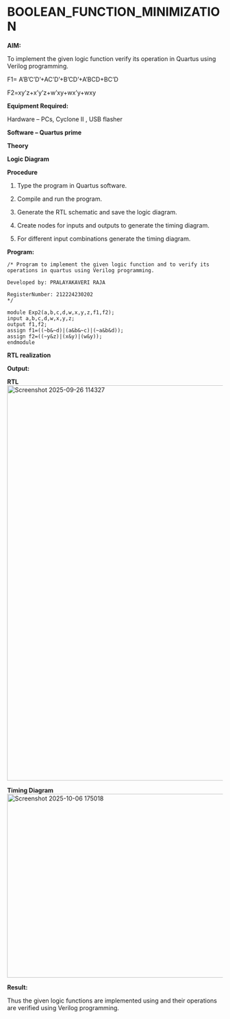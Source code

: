 # BOOLEAN_FUNCTION_MINIMIZATION

**AIM:**

To implement the given logic function verify its operation in Quartus using Verilog programming.

F1= A’B’C’D’+AC’D’+B’CD’+A’BCD+BC’D 

F2=xy’z+x’y’z+w’xy+wx’y+wxy

**Equipment Required:**

Hardware – PCs, Cyclone II , USB flasher

**Software – Quartus prime**

**Theory**

**Logic Diagram**

**Procedure**

1.	Type the program in Quartus software.

2.	Compile and run the program.

3.	Generate the RTL schematic and save the logic diagram.

4.	Create nodes for inputs and outputs to generate the timing diagram.

5.	For different input combinations generate the timing diagram.


**Program:**
```
/* Program to implement the given logic function and to verify its operations in quartus using Verilog programming. 

Developed by: PRALAYAKAVERI RAJA

RegisterNumber: 212224230202
*/
```
```
module Exp2(a,b,c,d,w,x,y,z,f1,f2);
input a,b,c,d,w,x,y,z;
output f1,f2;
assign f1=((~b&~d)|(a&b&~c)|(~a&b&d));
assign f2=((~y&z)|(x&y)|(w&y));
endmodule

```

**RTL realization**

**Output:**

**RTL**
<img width="1424" height="923" alt="Screenshot 2025-09-26 114327" src="https://github.com/user-attachments/assets/a66900a1-1784-4aa8-9f19-33d3be3aa575" />

**Timing Diagram**
<img width="1466" height="429" alt="Screenshot 2025-10-06 175018" src="https://github.com/user-attachments/assets/070bf0c9-516a-4724-936c-8dc1e22ac06c" />


**Result:**

Thus the given logic functions are implemented using and their operations are verified using Verilog programming.

